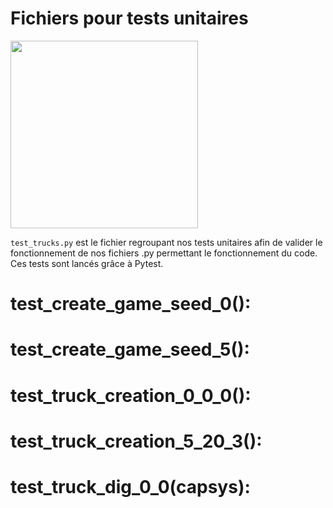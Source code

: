 # Fichiers pour tests unitaires

<img src="https://user-images.githubusercontent.com/72506988/164979339-1e2da37a-bdf5-47d4-b9a9-62ab51426af9.png" width="300"/>

`test_trucks.py` est le fichier regroupant nos tests unitaires afin de valider le fonctionnement de nos fichiers .py permettant le fonctionnement du code.  
Ces tests sont lancés grâce à Pytest.

# test_create_game_seed_0(): 
# test_create_game_seed_5():
# test_truck_creation_0_0_0():
# test_truck_creation_5_20_3():
# test_truck_dig_0_0(capsys):
#
#
#
#
